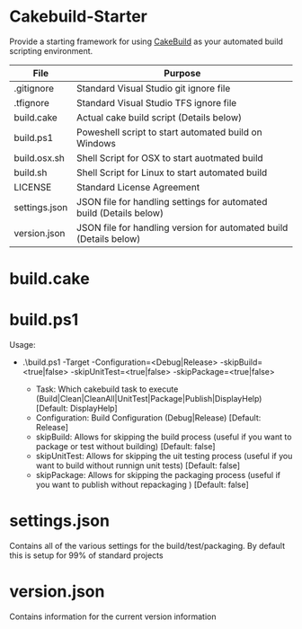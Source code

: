 # Cakebuild-Starter
Provide a starting framework for using [CakeBuild](http://cakebuild.net) as your automated build scripting environment.

| File | Purpose |
| ---- | ------- |
| .gitignore | Standard Visual Studio git ignore file |
| .tfignore | Standard Visual Studio TFS ignore file |
| build.cake | Actual cake build script (Details below) |
| build.ps1 | Poweshell script to start automated build on Windows |
| build.osx.sh | Shell Script for OSX to start auotmated build |
| build.sh | Shell Script for Linux to start automated build |
| LICENSE | Standard License Agreement |
| settings.json | JSON file for handling settings for automated build (Details below) |
| version.json | JSON file for handling version for automated build (Details below) |

# build.cake

# build.ps1
Usage:
* .\build.ps1 -Target <Task> -Configuration=<Debug|Release> -skipBuild=<true|false> -skipUnitTest=<true|false> -skipPackage=<true|false>
  * Task: Which cakebuild task to execute (Build|Clean|CleanAll|UnitTest|Package|Publish|DisplayHelp) [Default: DisplayHelp]
  * Configuration: Build Configuration (Debug|Release) [Default: Release]
  * skipBuild: Allows for skipping the build process (useful if you want to package or test without building) [Default: false]
  * skipUnitTest: Allows for skipping the uit testing  process (useful if you want to build without runnign unit tests) [Default: false]
  * skipPackage: Allows for skipping the packaging process (useful if you want to publish without repackaging ) [Default: false]

# settings.json
Contains all of the various settings for the build/test/packaging.  By default this is setup for 99% of standard projects

# version.json
Contains information for the current version information

